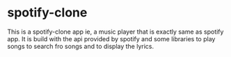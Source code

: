 # spotify-clone
This is a spotify-clone app ie, a music player that is exactly same as spotify app.
It is build with the api provided by spotify and some libraries to play songs to search fro songs and to display the lyrics.
